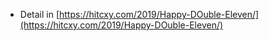 * Detail in [https://hitcxy.com/2019/Happy-DOuble-Eleven/](https://hitcxy.com/2019/Happy-DOuble-Eleven/)
